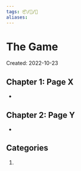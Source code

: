 ```yaml
---
tags: 📦/📝/📘
aliases:
---
```



# The Game
Created: 2022-10-23

## Chapter 1: Page X
- 

## Chapter 2: Page Y
- 

## Categories
1. 